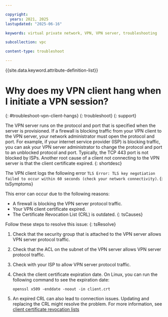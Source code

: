 ```yaml
---

copyright:
  years: 2021, 2025
lastupdated: "2025-06-16"

keywords: virtual private network, VPN, VPN server, troubleshooting

subcollection: vpc

content-type: troubleshoot

---
```


{{site.data.keyword.attribute-definition-list}}

# Why does my VPN client hang when I initiate a VPN session?
{: #troubleshoot-vpn-client-hangs}
{: troubleshoot}
{: support}

The VPN server runs on the protocol and port that is specified when the server is provisioned. If a firewall is blocking traffic from your VPN client to the VPN server, your network administrator must open the protocol and port. For example, if your internet service provider (ISP) is blocking traffic, you can ask your VPN server administrator to change the protocol and port to an unblocked protocol and port. Typically, the TCP 443 port is not blocked by ISPs. Another root cause of a client not connecting to the VPN server is that the client certificate expired.
{: shortdesc}

The VPN client logs the following error `TLS Error: TLS key negotiation failed to occur within 60 seconds (check your network connectivity)`.
{: tsSymptoms}

This error can occur due to the following reasons:
* A firewall is blocking the VPN server protocol traffic.
* Your VPN client certificate expired.
* The Certificate Revocation List (CRL) is outdated.
{: tsCauses}

Follow these steps to resolve this issue:
{: tsResolve}

1. Check that the security group that is attached to the VPN server allows VPN server protocol traffic.
1. Check that the ACL on the subnet of the VPN server allows VPN server protocol traffic.
1. Check with your ISP to allow VPN server protocol traffic.
1. Check the client certificate expiration date. On Linux, you can run the following command to see the expiration date:

   `openssl x509 -enddate -noout -in client.crt`

1. An expired CRL can also lead to connection issues. Updating and replacing the CRL might resolve the problem. For more information, see [client certificate revocation lists](/docs/vpc?topic=vpc-client-to-site-vpn-planning#client-certificate-revocation-lists)
